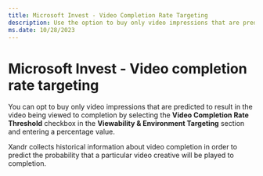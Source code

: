 ```yaml
---
title: Microsoft Invest - Video Completion Rate Targeting
description: Use the option to buy only video impressions that are predicted to be viewed to completion. Historical information is collected to predict completion probability.
ms.date: 10/28/2023
---
```


# Microsoft Invest - Video completion rate targeting

You can opt to buy only video impressions that are predicted to result in the video being viewed to completion by selecting the
**Video Completion Rate Threshold** checkbox in the **Viewability & Environment Targeting** section and entering a percentage value.

Xandr collects historical information about video completion in order to predict the probability that a particular video creative will be played to completion.
